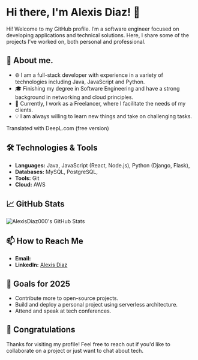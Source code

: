 # Hi there, I'm Alexis Diaz! 👋
Hi! Welcome to my GitHub profile. I’m a software engineer focused on developing applications and technical solutions. Here, I share some of the projects I’ve worked on, both personal and professional.
## 🚀 About me.
- 🌐 I am a full-stack developer with experience in a variety of technologies including Java, JavaScript and Python. 
- 🎓 Finishing my degree in Software Engineering and have a strong background in networking and cloud principles.
- 💼 Currently, I work as a Freelancer, where I facilitate the needs of my clients.
- 💡 I am always willing to learn new things and take on challenging tasks.

Translated with DeepL.com (free version)
## 🛠️ Technologies & Tools
- **Languages:** Java, JavaScript (React, Node.js), Python (Django, Flask), 
- **Databases:** MySQL, PostgreSQL,
- **Tools:** Git
- **Cloud:** AWS

## 📈 GitHub Stats
![AlexisDiaz000's GitHub Stats](https://github-readme-stats.vercel.app/api?username=AlexisDiaz000&show_icons=true&theme=radical)

## 📫 How to Reach Me
- **Email:** 
- **LinkedIn:** [Alexis Diaz](https://www.linkedin.com/in/alexis-diaz-5518a6255/)

## 🎯 Goals for 2025
- Contribute more to open-source projects.
- Build and deploy a personal project using serverless architecture.
- Attend and speak at tech conferences.

## 📝 Congratulations

Thanks for visiting my profile! Feel free to reach out if you'd like to collaborate on a project or just want to chat about tech.
